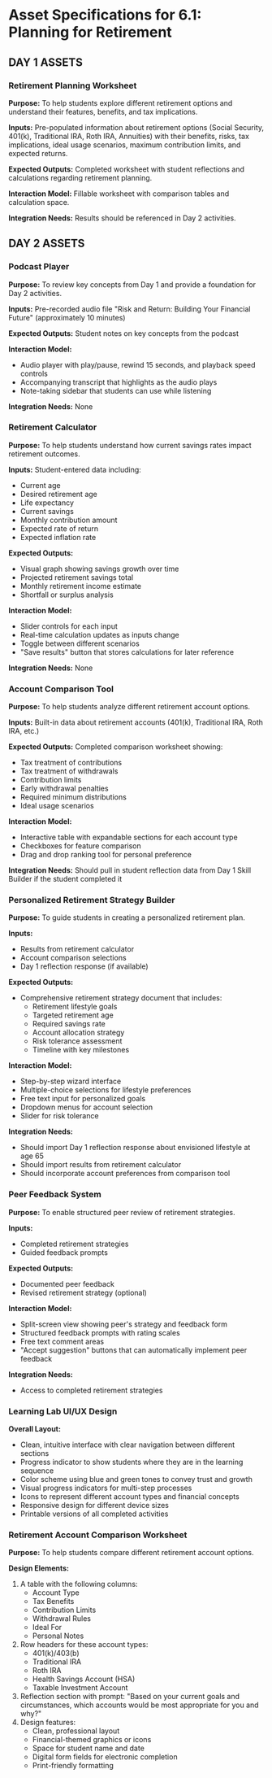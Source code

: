 # Asset Specifications for 6.1: Planning for Retirement

## DAY 1 ASSETS

### Retirement Planning Worksheet

**Purpose:** To help students explore different retirement options and understand their features, benefits, and tax implications.

**Inputs:** Pre-populated information about retirement options (Social Security, 401(k), Traditional IRA, Roth IRA, Annuities) with their benefits, risks, tax implications, ideal usage scenarios, maximum contribution limits, and expected returns.

**Expected Outputs:** Completed worksheet with student reflections and calculations regarding retirement planning.

**Interaction Model:** Fillable worksheet with comparison tables and calculation space.

**Integration Needs:** Results should be referenced in Day 2 activities.

## DAY 2 ASSETS

### Podcast Player

**Purpose:** To review key concepts from Day 1 and provide a foundation for Day 2 activities.

**Inputs:** Pre-recorded audio file "Risk and Return: Building Your Financial Future" (approximately 10 minutes)

**Expected Outputs:** Student notes on key concepts from the podcast

**Interaction Model:**
- Audio player with play/pause, rewind 15 seconds, and playback speed controls
- Accompanying transcript that highlights as the audio plays
- Note-taking sidebar that students can use while listening

**Integration Needs:** None

### Retirement Calculator

**Purpose:** To help students understand how current savings rates impact retirement outcomes.

**Inputs:** Student-entered data including:
- Current age
- Desired retirement age
- Life expectancy
- Current savings
- Monthly contribution amount
- Expected rate of return
- Expected inflation rate

**Expected Outputs:**
- Visual graph showing savings growth over time
- Projected retirement savings total
- Monthly retirement income estimate
- Shortfall or surplus analysis

**Interaction Model:**
- Slider controls for each input
- Real-time calculation updates as inputs change
- Toggle between different scenarios
- "Save results" button that stores calculations for later reference

**Integration Needs:** None

### Account Comparison Tool

**Purpose:** To help students analyze different retirement account options.

**Inputs:** Built-in data about retirement accounts (401(k), Traditional IRA, Roth IRA, etc.)

**Expected Outputs:** Completed comparison worksheet showing:
- Tax treatment of contributions
- Tax treatment of withdrawals
- Contribution limits
- Early withdrawal penalties
- Required minimum distributions
- Ideal usage scenarios

**Interaction Model:**
- Interactive table with expandable sections for each account type
- Checkboxes for feature comparison
- Drag and drop ranking tool for personal preference

**Integration Needs:** Should pull in student reflection data from Day 1 Skill Builder if the student completed it

### Personalized Retirement Strategy Builder

**Purpose:** To guide students in creating a personalized retirement plan.

**Inputs:**
- Results from retirement calculator
- Account comparison selections
- Day 1 reflection response (if available)

**Expected Outputs:**
- Comprehensive retirement strategy document that includes:
  - Retirement lifestyle goals
  - Targeted retirement age
  - Required savings rate
  - Account allocation strategy
  - Risk tolerance assessment
  - Timeline with key milestones

**Interaction Model:**
- Step-by-step wizard interface
- Multiple-choice selections for lifestyle preferences
- Free text input for personalized goals
- Dropdown menus for account selection
- Slider for risk tolerance

**Integration Needs:**
- Should import Day 1 reflection response about envisioned lifestyle at age 65
- Should import results from retirement calculator
- Should incorporate account preferences from comparison tool

### Peer Feedback System

**Purpose:** To enable structured peer review of retirement strategies.

**Inputs:**
- Completed retirement strategies
- Guided feedback prompts

**Expected Outputs:**
- Documented peer feedback
- Revised retirement strategy (optional)

**Interaction Model:**
- Split-screen view showing peer's strategy and feedback form
- Structured feedback prompts with rating scales
- Free text comment areas
- "Accept suggestion" buttons that can automatically implement peer feedback

**Integration Needs:**
- Access to completed retirement strategies

### Learning Lab UI/UX Design

**Overall Layout:**
- Clean, intuitive interface with clear navigation between different sections
- Progress indicator to show students where they are in the learning sequence
- Color scheme using blue and green tones to convey trust and growth
- Visual progress indicators for multi-step processes
- Icons to represent different account types and financial concepts
- Responsive design for different device sizes
- Printable versions of all completed activities

### Retirement Account Comparison Worksheet

**Purpose:** To help students compare different retirement account options.

**Design Elements:**
1. A table with the following columns:
   - Account Type
   - Tax Benefits
   - Contribution Limits
   - Withdrawal Rules
   - Ideal For
   - Personal Notes
2. Row headers for these account types:
   - 401(k)/403(b)
   - Traditional IRA
   - Roth IRA
   - Health Savings Account (HSA)
   - Taxable Investment Account
3. Reflection section with prompt: "Based on your current goals and circumstances, which accounts would be most appropriate for you and why?"
4. Design features:
   - Clean, professional layout
   - Financial-themed graphics or icons
   - Space for student name and date
   - Digital form fields for electronic completion
   - Print-friendly formatting